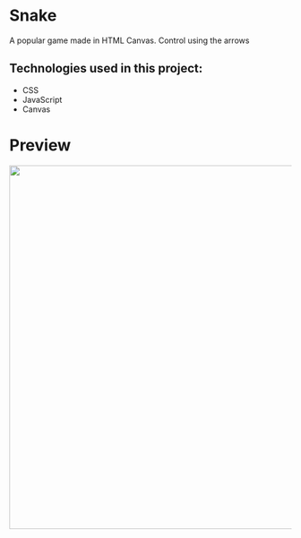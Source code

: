 # Snake
A popular game made in HTML Canvas. Control using the arrows

## Technologies used in this project:
* CSS
* JavaScript
* Canvas


# Preview
<a href="https://media.giphy.com/media/PkLCCcvhstjn4mRFMR/giphy.gif"><img src="https://media.giphy.com/media/PkLCCcvhstjn4mRFMR/giphy.gif" width="650"></a>

